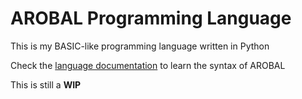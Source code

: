 # AROBAL Programming Language

This is my BASIC-like programming language written in Python

Check the [language documentation](docs/language-doc.md) to learn the syntax of AROBAL

This is still a **WIP**
